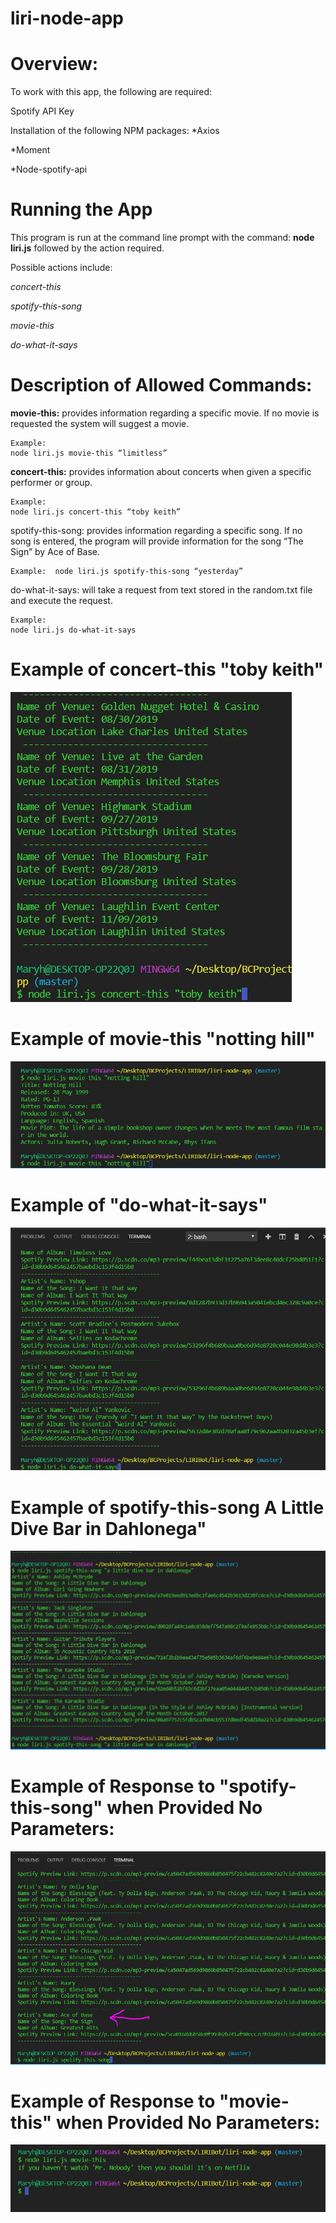 # liri-node-app

# Overview:

To work with this app, the following are required:

Spotify API Key

Installation of the following NPM packages:
*Axios

*Moment

*Node-spotify-api


# Running the App

This program is run at the command line prompt with the command:
**node liri.js** followed by the action required.

Possible actions include:

_concert-this_

_spotify-this-song_

_movie-this_

_do-what-it-says_


# Description of Allowed Commands:

__movie-this:__ provides information regarding a specific movie. 
If no movie is requested the system will suggest a movie.


  	Example:
	node liri.js movie-this “limitless”


__concert-this:__ provides information about concerts when given a specific performer or group. 
	
    Example:
	node liri.js concert-this “toby keith”


spotify-this-song: provides information regarding a specific song. If no song is entered, the program will provide information for the song “The Sign” by Ace of Base.

	Example:  node liri.js spotify-this-song “yesterday”
  
  
do-what-it-says: will take a request from text stored in the random.txt file and execute the request.

	Example:
	node liri.js do-what-it-says


# Example of concert-this "toby keith"
![Example of concert-this code when called](./images/concert-this.jpg)

# Example of movie-this "notting hill"
![Example of movie-this code when called](./images/movie-this.jpg)

# Example of "do-what-it-says"
![Example of do-what-it-says code when called](./images/do-what-I-Say.jpg)

# Example of spotify-this-song A Little Dive Bar in Dahlonega"
![Example of spotify-this-song code when called](./images/spotify-this-song.jpg)


# Example of Response to "spotify-this-song" when Provided No Parameters:
![Example of spotify-this-song with default input of The Sign by Ace of Base](./images/noSongPassedIn.jpg)


# Example of Response to "movie-this" when Provided No Parameters:
![Example of movie-this response when provided no parameters](./images/movie-thatDefaultResponse.jpg)